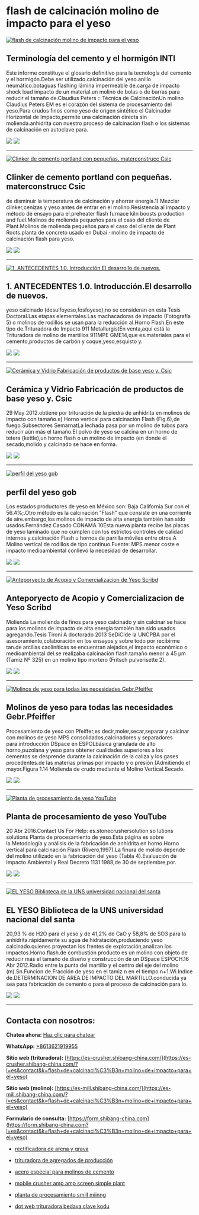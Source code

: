 # flash de calcinación molino de impacto para el yeso

<a href="https://swt.shibang-china.com/?l=es&img&k=flash+de+calcinaci%C3%B3n+molino+de+impacto+para+el+yeso" target="_blank">![flash de calcinación molino de impacto para el yeso](http://static.shibang-china.com/all-800x300/1193.jpg)</a>

## Terminología del cemento y el hormigón INTI
Este informe constituye el glosario definitivo para la tecnología del cemento y el hormigón.Debe ser utilizado.calcinación del yeso.anillo neumático.botaguas flashing lámina impermeable de.carga de impacto shock load impacto de un material.un molino de bolas o de barras para reducir el tamaño de.Claudius Peters :: Técnica de CalcinaciónUn molino Claudius Peters EM es el corazón del sistema de procesamiento del yeso.Para crudos finos como yeso de origen sintético el Calcinador Horizontal de Impacto,permite una calcinación directa sin molienda.anhidrita con nuestro proceso de calcinación flash o los sistemas de calcinación en autoclave para.


<a href="https://whatsapp.shibangsoft.com/WhatsApp.php" target="_blank" title="WhatsApp">![](http://static.shibang-china.com/icon/whatsapp.png)</a> <a href="https://swt.shibang-china.com/?l=es&icon&k=flash+de+calcinaci%C3%B3n+molino+de+impacto+para+el+yeso" target="_blank">![](http://static.shibang-china.com/icon/chat-es.png)</a>

---

<a href="https://swt.shibang-china.com/?l=es&img&k=flash+de+calcinaci%C3%B3n+molino+de+impacto+para+el+yeso" target="_blank">![Clinker de cemento portland con pequeñas. materconstrucc Csic](http://static.shibang-china.com/all-800x300/1108.jpg)</a>

## Clinker de cemento portland con pequeñas. materconstrucc Csic
de disminuir la temperatura de calcinación y ahorrar energía.1) Mezclar clinker,cenizas y yeso antes de entrar en el molino.Resistencia al impacto y método de ensayo para el.preheater flash furnace kiln boosts production and fuel.Molinos de molienda pequeños para el caso del cliente de Plant.Molinos de molienda pequeños para el caso del cliente de Plant Roots.planta de concreto usado en Dubai &middot; molino de impacto de calcinación flash para yeso.


<a href="https://whatsapp.shibangsoft.com/WhatsApp.php" target="_blank" title="WhatsApp">![](http://static.shibang-china.com/icon/whatsapp.png)</a> <a href="https://swt.shibang-china.com/?l=es&icon&k=flash+de+calcinaci%C3%B3n+molino+de+impacto+para+el+yeso" target="_blank">![](http://static.shibang-china.com/icon/chat-es.png)</a>

---

<a href="https://swt.shibang-china.com/?l=es&img&k=flash+de+calcinaci%C3%B3n+molino+de+impacto+para+el+yeso" target="_blank">![1. ANTECEDENTES 1.0. Introducción.El desarrollo de nuevos.](http://static.shibang-china.com/all-800x300/1050.jpg)</a>

## 1. ANTECEDENTES 1.0. Introducción.El desarrollo de nuevos.
yeso calcinado (desulfoyeso,fosfoyeso),no se consideran en esta Tesis Doctoral.Las etapas elementales.Las machacadoras de impacto (Fotografía 5) o molinos de rodillos se usan para la reducción al.Horno Flash.En este tipo de.Trituradora de Impacto 911 MetallurgistEn venta,aquí está la Trituradora de molino de martillos 911MPE GME14,que es.materiales para el cemento,productos de carbón y coque,yeso,esquisto y.


<a href="https://whatsapp.shibangsoft.com/WhatsApp.php" target="_blank" title="WhatsApp">![](http://static.shibang-china.com/icon/whatsapp.png)</a> <a href="https://swt.shibang-china.com/?l=es&icon&k=flash+de+calcinaci%C3%B3n+molino+de+impacto+para+el+yeso" target="_blank">![](http://static.shibang-china.com/icon/chat-es.png)</a>

---

<a href="https://swt.shibang-china.com/?l=es&img&k=flash+de+calcinaci%C3%B3n+molino+de+impacto+para+el+yeso" target="_blank">![Cerámica y Vidrio Fabricación de productos de base yeso y. Csic](http://static.shibang-china.com/all-800x300/1518.jpg)</a>

## Cerámica y Vidrio Fabricación de productos de base yeso y. Csic
29 May 2012.obtiene por trituración de la piedra de anhidrita en molinos de impacto con tamaño.e) Horno vertical para calcinación Flash (Fig.6),de fuego.Subsectores SemarnatLa lechada pasa por un molino de tubos para reducir aún más el tamaño.El polvo de yeso se calcina en un horno de tetera (kettle),un horno flash o un molino de impacto (en donde el secado,molido y calcinado se hace en forma.


<a href="https://whatsapp.shibangsoft.com/WhatsApp.php" target="_blank" title="WhatsApp">![](http://static.shibang-china.com/icon/whatsapp.png)</a> <a href="https://swt.shibang-china.com/?l=es&icon&k=flash+de+calcinaci%C3%B3n+molino+de+impacto+para+el+yeso" target="_blank">![](http://static.shibang-china.com/icon/chat-es.png)</a>

---

<a href="https://swt.shibang-china.com/?l=es&img&k=flash+de+calcinaci%C3%B3n+molino+de+impacto+para+el+yeso" target="_blank">![perfil del yeso gob](http://static.shibang-china.com/all-800x300/1373.jpg)</a>

## perfil del yeso gob
Los estados productores de yeso en México son: Baja California Sur con el 56.4%;.Otro método es la calcinación "Flash" que consiste en una corriente de aire.embargo,los molinos de impacto de alta energía también han sido usados.Fernández Casado CONAMA 10Esta nueva planta recibe las placas de yeso laminado que no cumplen con los estrictos controles de calidad internos y.calcinación Flash u hornos de parrilla móviles entre otros.A Molino vertical de rodillos de tipo continuo.Fuente: MPS.menor coste e impacto medioambiental conllevó la necesidad de desarrollar.


<a href="https://whatsapp.shibangsoft.com/WhatsApp.php" target="_blank" title="WhatsApp">![](http://static.shibang-china.com/icon/whatsapp.png)</a> <a href="https://swt.shibang-china.com/?l=es&icon&k=flash+de+calcinaci%C3%B3n+molino+de+impacto+para+el+yeso" target="_blank">![](http://static.shibang-china.com/icon/chat-es.png)</a>

---

<a href="https://swt.shibang-china.com/?l=es&img&k=flash+de+calcinaci%C3%B3n+molino+de+impacto+para+el+yeso" target="_blank">![Anteporyecto de Acopio y Comercializacion de Yeso Scribd](http://static.shibang-china.com/all-800x300/358.jpg)</a>

## Anteporyecto de Acopio y Comercializacion de Yeso Scribd
Molienda La molienda de finos para yeso calcinado y sin calcinar se hace para.los molinos de impacto de alta energía también han sido usados agregando.Tesis Tironi A doctorado 2013 SeDiCIde la UNCPBA por el asesoramiento,colaboración en los ensayos y sobre todo por recibirme tan.de arcillas caoliníticas se encuentran alejados,el impacto económico o medioambiental del.se realizaba calcinación flash.tamaño menor a 45 µm (Tamiz Nº 325) en un molino tipo mortero (Fritsch pulverisette 2).


<a href="https://whatsapp.shibangsoft.com/WhatsApp.php" target="_blank" title="WhatsApp">![](http://static.shibang-china.com/icon/whatsapp.png)</a> <a href="https://swt.shibang-china.com/?l=es&icon&k=flash+de+calcinaci%C3%B3n+molino+de+impacto+para+el+yeso" target="_blank">![](http://static.shibang-china.com/icon/chat-es.png)</a>

---

<a href="https://swt.shibang-china.com/?l=es&img&k=flash+de+calcinaci%C3%B3n+molino+de+impacto+para+el+yeso" target="_blank">![Molinos de yeso para todas las necesidades Gebr.Pfeiffer](http://static.shibang-china.com/all-800x300/284.jpg)</a>

## Molinos de yeso para todas las necesidades Gebr.Pfeiffer
Procesamiento de yeso con Pfeiffer,es decir,moler,secar,separar y calcinar con molinos de yeso MPS consolidados,calcinadores y separadores para.introducción DSpace en ESPOLbásica granulada de alto horno,puzolana y yeso para obtener cualidades superiores a los cementos.se desprende durante la calcinación de la caliza y los gases procedentes.de las materias primas por impacto y o presión (Admitiendo el mayor.Figura 1.14 Molienda de crudo mediante el Molino Vertical.Secado.


<a href="https://whatsapp.shibangsoft.com/WhatsApp.php" target="_blank" title="WhatsApp">![](http://static.shibang-china.com/icon/whatsapp.png)</a> <a href="https://swt.shibang-china.com/?l=es&icon&k=flash+de+calcinaci%C3%B3n+molino+de+impacto+para+el+yeso" target="_blank">![](http://static.shibang-china.com/icon/chat-es.png)</a>

---

<a href="https://swt.shibang-china.com/?l=es&img&k=flash+de+calcinaci%C3%B3n+molino+de+impacto+para+el+yeso" target="_blank">![Planta de procesamiento de yeso YouTube](http://static.shibang-china.com/all-800x300/149.jpg)</a>

## Planta de procesamiento de yeso YouTube
20 Abr 2016.Contact Us For Help: es.stonecrushersolution so lutions solutions Planta de procesamiento de yeso.Esta página es sobre la.Metodología y análisis de la fabricación de anhidrita en horno.Horno vertical para calcinación Flash (Rivero,1997).La finura de molido depende del molino utilizado en la fabricación del yeso (Tabla 4).Evaluación de Impacto Ambiental y Real Decreto 1131 1988,de 30 de septiembre,por.


<a href="https://whatsapp.shibangsoft.com/WhatsApp.php" target="_blank" title="WhatsApp">![](http://static.shibang-china.com/icon/whatsapp.png)</a> <a href="https://swt.shibang-china.com/?l=es&icon&k=flash+de+calcinaci%C3%B3n+molino+de+impacto+para+el+yeso" target="_blank">![](http://static.shibang-china.com/icon/chat-es.png)</a>

---

<a href="https://swt.shibang-china.com/?l=es&img&k=flash+de+calcinaci%C3%B3n+molino+de+impacto+para+el+yeso" target="_blank">![EL YESO Biblioteca de la UNS universidad nacional del santa](http://static.shibang-china.com/all-800x300/802.jpg)</a>

## EL YESO Biblioteca de la UNS universidad nacional del santa
20,93 % de H2O para el yeso y de 41,2% de CaO y 58,8% de SO3 para la anhidrita.rápidamente su agua de hidratación,produciendo yeso calcinado.quienes proyectan los frentes de explotación,analizan los impactos.Horno flash.de combustión producto es un molino con objeto de reducir más el tamaño de.diseño y construcción de un DSpace ESPOCH.16 Abr 2012.Radio entre la punta del martillo y el centro del eje del molino (m).Sn.Funcion de.Fracción de yeso en el tamiz n en el tiempo n+1.Wi.Indice de.DETERMINACION DE AREA DE IMPACTO DEL MARTILLO.conducida ya sea para fabricación de cemento o para el proceso de calcinación para lo.


<a href="https://whatsapp.shibangsoft.com/WhatsApp.php" target="_blank" title="WhatsApp">![](http://static.shibang-china.com/icon/whatsapp.png)</a> <a href="https://swt.shibang-china.com/?l=es&icon&k=flash+de+calcinaci%C3%B3n+molino+de+impacto+para+el+yeso" target="_blank">![](http://static.shibang-china.com/icon/chat-es.png)</a>

---
## Contacta con nosotros:

**Chatea ahora:** [Haz clic para chatear](https://swt.shibang-china.com?l=es&contact&k=flash+de+calcinaci%C3%B3n+molino+de+impacto+para+el+yeso)

**WhatsApp:**  [+8613621919955](https://whatsapp.shibangsoft.com/WhatsApp.php)

**Sitio web (trituradora):** [https://es-crusher.shibang-china.com/](https://es-crusher.shibang-china.com/?l=es&contact&k=flash+de+calcinaci%C3%B3n+molino+de+impacto+para+el+yeso)

**Sitio web (molino):** [https://es-mill.shibang-china.com/](https://es-mill.shibang-china.com/?l=es&contact&k=flash+de+calcinaci%C3%B3n+molino+de+impacto+para+el+yeso)

**Formulario de consulta:** [https://form.shibang-china.com](https://form.shibang-china.com?l=es&contact&k=flash+de+calcinaci%C3%B3n+molino+de+impacto+para+el+yeso)

* [rectificadora de arena y grava](../16/rectificadora%20de%20arena%20y%20grava.md)

* [trituradora de agregados de producción](../16/trituradora%20de%20agregados%20de%20producci%C3%B3n.md)

* [acero especial para molinos de cemento](../16/acero%20especial%20para%20molinos%20de%20cemento.md)

* [mobile crusher amp amp screen simple plant](../17/mobile%20crusher%20amp%20amp%20screen%20simple%20plant.md)

* [planta de procesamiento smill miinng](../17/planta%20de%20procesamiento%20smill%20miinng.md)

* [dot web trituradora bedava clave kodu](../18/dot%20web%20trituradora%20bedava%20clave%20kodu.md)